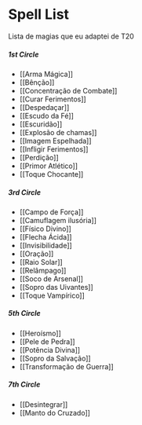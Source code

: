 # Spell List
Lista de magias que eu adaptei de T20

##### 1st Circle
- [[Arma Mágica]]
- [[Bênção]]
- [[Concentração de Combate]]
- [[Curar Ferimentos]]
- [[Despedaçar]]
- [[Escudo da Fé]]
- [[Escuridão]]
- [[Explosão de chamas]]
- [[Imagem Espelhada]]
- [[Infligir Ferimentos]]
- [[Perdição]]
- [[Primor Atlético]]
- [[Toque Chocante]]

##### 3rd Circle
- [[Campo de Força]]
- [[Camuflagem ilusória]]
- [[Físico Divino]]
- [[Flecha Ácida]]
- [[Invisibilidade]]
- [[Oração]]
- [[Raio Solar]]
- [[Relâmpago]]
- [[Soco de Arsenal]]
- [[Sopro das Uivantes]]
- [[Toque Vampírico]]

##### 5th Circle
- [[Heroísmo]]
- [[Pele de Pedra]]
- [[Potência Divina]]
- [[Sopro da Salvação]]
- [[Transformação de Guerra]]

##### 7th Circle
- [[Desintegrar]]
- [[Manto do Cruzado]]
